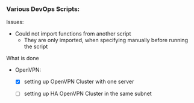 ### Various DevOps Scripts:

Issues:

- Could not import functions from another script
  - They are only imported, when specifying manually before running the script


What is done
- OpenVPN:
    - [x] setting up OpenVPN Cluster with one server
    - [ ] setting up HA OpenVPN Cluster in the same subnet
    
